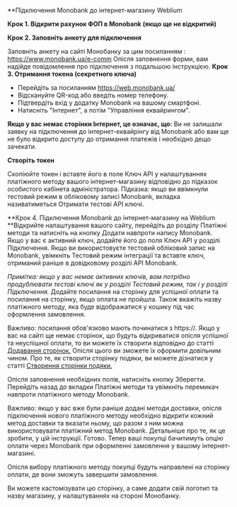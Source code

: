 **Підключення Monobank до інтернет-магазину Weblium

**Крок 1. Відкрити рахунок ФОП в Monobank (якщо ще не відкритий)**

**Крок 2. Заповніть анкету для підключення**

Заповніть анкету на сайті Монобанку за цим посиланням : https://www.monobank.ua/e-comm
Опісля заповнення форми,  вам надійде повідомлення про підключення з подальшою інструкцією.
**Крок 3. Отримання токена (секретного ключа)**

- Перейдіть за посиланням https://web.monobank.ua/
- Відскануйте QR-код або введіть номер телефону. 
- Підтвердіть вхід у додатку Monobank на вашому смартфоні.
- Натисніть "Інтернет", а потім "Управління еквайрингом". 

**Якщо у вас немає сторінки Інтернет, це означає, що:**
Ви не залишали заявку на підключення до інтернет-еквайрінгу від Monobank або вам ще не було відкрито доступу до отримання платежів і необхідно дещо зачекати.

**Створіть токен**

Скопіюйте токен і вставте його в поле Ключ API у налаштуваннях платіжного методу вашого інтернет-магазину відповідно до підказок особистого кабінета адміністратора. 
Підказка: якщо ви ввімкнули тестовий режим в обліковому записі Monobank, вкладка називатиметься Отримати тестові API ключі.

**Крок 4. Підключення Monobank до інтернет-магазину на Weblium
**Відкрийте налаштування вашого сайту, перейдіть до розділу Платіжні методи та натисніть на кнопку Додати навпроти напису Monobank. 
Якщо у вас є активний ключ, додайте його до поля Ключ API у розділі Підключення.
Якщо ви використовуєте тестовий обліковий запис на Monobank, увімкніть Тестовий режим інтеграції та вставте ключ, отриманий раніше в довідковому розділі API Monobank.

*Примітка: якщо у вас немає активних ключів, вам потрібно продублювати тестові ключі як у розділі Тестовий режим, так і у розділі Підключення.*
Додайте посилання на сторінку для успішної оплати та посилання на сторінку, якщо оплата не пройшла. Також вкажіть назву платіжного методу, яка буде відображатися у кошику під час оформлення замовлення. 

Важливо: посилання обов'язково мають починатися з https://. Якщо у вас на сайті ще немає сторінок, що будуть відкриватися опісля успішної та неуспішної оплати, то ви можете їх створити відповідно до статті [Додавання сторінок.](https://help.weblium.com/uk/article/dodavannya-storinok-ta-pidstorinok-ho8d0c/ "Додавання сторінок.") Опісля цього ви зможете їх оформити довільним чином. Про те, як створити сторінку подяки, ви можете дізнатися у статті [Створення сторінки подяки.](https://help.weblium.com/uk/article/stvorennya-storinki-podyaki-13a1llr/http:// "Створення сторінки подяки.")

Опісля заповнення необхідних полів, натисніть кнопку Зберегти. 
Перейдіть назад до вкладки Платіжні методи та увімкніть перемикач навпроти платіжного методу Monobank. 

Важливо: якщо у вас вже були раніше додані методи доставки, опісля підключення нового платіжного методу необхідно відкрити кожний метод доставки та вказати ньому, що разом з ним можна використовувати платіжний метод Monobank. Детальніше про те, як це зробити, у цій інструкції.
Готово. Тепер ваші покупці бачитимуть опцію оплати через Monobank при оформленні замовлення у вашому інтернет-магазині.

Опісля вибору платіжного методу покупці будуть направлені на сторінку оплати, де вони зможуть завершити замовлення.

Ви можете кастомізувати цю сторінку, а саме додати свій логотип та назву магазину, у налаштуваннях на стороні Монобанку.
